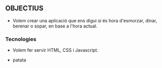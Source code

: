 ## OBJECTIUS

- Volem crear una aplicació que ens digui si és hora d'esmorzar, dinar, berenar o sopar, en base a l'hora actual.


### Tecnologies

- Volem fer servir HTML, CSS i Javascript.

- patata